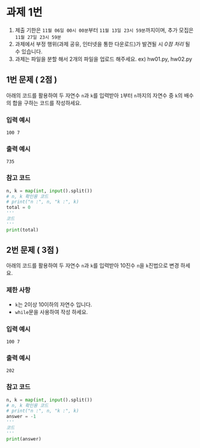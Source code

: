 # 과제 1번
1. 제출 기한은 `11월 06일 00시 00분`부터 `11월 13일 23시 59분`까지이며, 추가 모집은 `11월 27일 23시 59분`
2. 과제에서 부정 행위(과제 공유, 인터넷을 통한 다운로드)가 발견될 시 *0점 처리* 될 수 있습니다.
3. 과제는 파일을 분할 해서 2개의 파일을 업로드 해주세요. ex) hw01.py, hw02.py

## 1번 문제 ( 2점 )
아래의 코드를 활용하여 두 자연수 `n`과 `k`를 입력받아 `1`부터 `n`까지의 자연수 중 `k`의 배수의 합을 구하는 코드를 작성하세요.
### 입력 예시
```
100 7
```
### 출력 예시
```
735
```

### 참고 코드
```python
n, k = map(int, input().split())
# n, k 확인용 코드
# print("n :", n, "k :", k)
total = 0
'''
코드
'''
print(total)
```
## 2번 문제 ( 3점 )
아래의 코드를 활용하여 두 자연수 `n`과 `k`를 입력받아 10진수 `n`을 `k`진법으로 변경 하세요.

### 제한 사항
* `k`는 2이상 10이하의 자연수 입니다.
* `while`문을 사용하여 작성 하세요.

### 입력 예시
```
100 7
```

### 출력 예시
```
202
```

### 참고 코드
```python
n, k = map(int, input().split())
# n, k 확인용 코드
# print("n :", n, "k :", k)
answer = -1
'''
코드
'''
print(answer)
```
